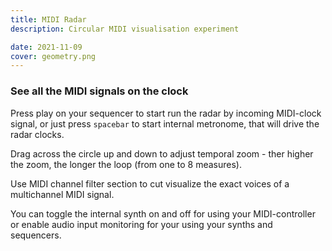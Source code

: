 ```yaml
---
title: MIDI Radar
description: Circular MIDI visualisation experiment

date: 2021-11-09
cover: geometry.png
---
```


<client-only >

  <midi-radar />
  <midi-panel class="mb-4" />
</client-only>

### See all the MIDI signals on the clock

Press play on your sequencer to start run the radar by incoming MIDI-clock signal, or just press `spacebar` to start internal metronome, that will drive the radar clocks.

Drag across the circle up and down to adjust temporal zoom - ther higher the zoom, the longer the loop (from one to 8 measures).

Use MIDI channel filter section to cut visualize the exact voices of a multichannel MIDI signal.

You can toggle the internal synth on and off for using your MIDI-controller or enable audio input monitoring for your using your synths and sequencers.
